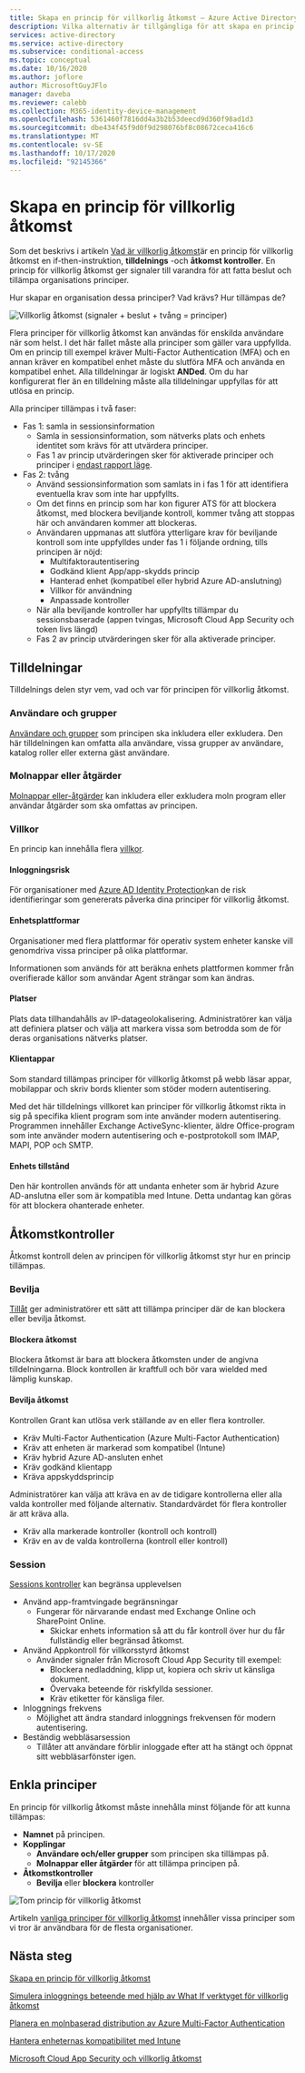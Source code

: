 ```yaml
---
title: Skapa en princip för villkorlig åtkomst – Azure Active Directory
description: Vilka alternativ är tillgängliga för att skapa en princip för villkorlig åtkomst och vad innebär det?
services: active-directory
ms.service: active-directory
ms.subservice: conditional-access
ms.topic: conceptual
ms.date: 10/16/2020
ms.author: joflore
author: MicrosoftGuyJFlo
manager: daveba
ms.reviewer: calebb
ms.collection: M365-identity-device-management
ms.openlocfilehash: 5361460f7816dd4a3b2b53deecd9d360f98ad1d3
ms.sourcegitcommit: dbe434f45f9d0f9d298076bf8c08672ceca416c6
ms.translationtype: MT
ms.contentlocale: sv-SE
ms.lasthandoff: 10/17/2020
ms.locfileid: "92145366"
---
```

# <a name="building-a-conditional-access-policy"></a>Skapa en princip för villkorlig åtkomst

Som det beskrivs i artikeln [Vad är villkorlig åtkomst](overview.md)är en princip för villkorlig åtkomst en if-then-instruktion, **tilldelnings** -och **åtkomst kontroller**. En princip för villkorlig åtkomst ger signaler till varandra för att fatta beslut och tillämpa organisations principer.

Hur skapar en organisation dessa principer? Vad krävs? Hur tillämpas de?

![Villkorlig åtkomst (signaler + beslut + tvång = principer)](./media/concept-conditional-access-policies/conditional-access-signal-decision-enforcement.png)

Flera principer för villkorlig åtkomst kan användas för enskilda användare när som helst. I det här fallet måste alla principer som gäller vara uppfyllda. Om en princip till exempel kräver Multi-Factor Authentication (MFA) och en annan kräver en kompatibel enhet måste du slutföra MFA och använda en kompatibel enhet. Alla tilldelningar är logiskt **ANDed**. Om du har konfigurerat fler än en tilldelning måste alla tilldelningar uppfyllas för att utlösa en princip.

Alla principer tillämpas i två faser:

- Fas 1: samla in sessionsinformation 
   - Samla in sessionsinformation, som nätverks plats och enhets identitet som krävs för att utvärdera principer. 
   - Fas 1 av princip utvärderingen sker för aktiverade principer och principer i [endast rapport läge](concept-conditional-access-report-only.md).
- Fas 2: tvång 
   - Använd sessionsinformation som samlats in i fas 1 för att identifiera eventuella krav som inte har uppfyllts. 
   - Om det finns en princip som har kon figurer ATS för att blockera åtkomst, med blockera beviljande kontroll, kommer tvång att stoppas här och användaren kommer att blockeras. 
   - Användaren uppmanas att slutföra ytterligare krav för beviljande kontroll som inte uppfylldes under fas 1 i följande ordning, tills principen är nöjd:  
      - Multifaktorautentisering 
      - Godkänd klient App/app-skydds princip 
      - Hanterad enhet (kompatibel eller hybrid Azure AD-anslutning) 
      - Villkor för användning 
      - Anpassade kontroller  
   - När alla beviljande kontroller har uppfyllts tillämpar du sessionsbaserade (appen tvingas, Microsoft Cloud App Security och token livs längd) 
   - Fas 2 av princip utvärderingen sker för alla aktiverade principer. 

## <a name="assignments"></a>Tilldelningar

Tilldelnings delen styr vem, vad och var för principen för villkorlig åtkomst.

### <a name="users-and-groups"></a>Användare och grupper

[Användare och grupper](concept-conditional-access-users-groups.md) som principen ska inkludera eller exkludera. Den här tilldelningen kan omfatta alla användare, vissa grupper av användare, katalog roller eller externa gäst användare. 

### <a name="cloud-apps-or-actions"></a>Molnappar eller åtgärder

[Molnappar eller-åtgärder](concept-conditional-access-cloud-apps.md) kan inkludera eller exkludera moln program eller användar åtgärder som ska omfattas av principen.

### <a name="conditions"></a>Villkor

En princip kan innehålla flera [villkor](concept-conditional-access-conditions.md).

#### <a name="sign-in-risk"></a>Inloggningsrisk

För organisationer med [Azure AD Identity Protection](../identity-protection/overview-identity-protection.md)kan de risk identifieringar som genererats påverka dina principer för villkorlig åtkomst.

#### <a name="device-platforms"></a>Enhetsplattformar

Organisationer med flera plattformar för operativ system enheter kanske vill genomdriva vissa principer på olika plattformar. 

Informationen som används för att beräkna enhets plattformen kommer från overifierade källor som användar Agent strängar som kan ändras.

#### <a name="locations"></a>Platser

Plats data tillhandahålls av IP-datageolokalisering. Administratörer kan välja att definiera platser och välja att markera vissa som betrodda som de för deras organisations nätverks platser.

#### <a name="client-apps"></a>Klientappar

Som standard tillämpas principer för villkorlig åtkomst på webb läsar appar, mobilappar och skriv bords klienter som stöder modern autentisering. 

Med det här tilldelnings villkoret kan principer för villkorlig åtkomst rikta in sig på specifika klient program som inte använder modern autentisering. Programmen innehåller Exchange ActiveSync-klienter, äldre Office-program som inte använder modern autentisering och e-postprotokoll som IMAP, MAPI, POP och SMTP.

#### <a name="device-state"></a>Enhets tillstånd

Den här kontrollen används för att undanta enheter som är hybrid Azure AD-anslutna eller som är kompatibla med Intune. Detta undantag kan göras för att blockera ohanterade enheter. 

## <a name="access-controls"></a>Åtkomstkontroller

Åtkomst kontroll delen av principen för villkorlig åtkomst styr hur en princip tillämpas.

### <a name="grant"></a>Bevilja

[Tillåt](concept-conditional-access-grant.md) ger administratörer ett sätt att tillämpa principer där de kan blockera eller bevilja åtkomst.

#### <a name="block-access"></a>Blockera åtkomst

Blockera åtkomst är bara att blockera åtkomsten under de angivna tilldelningarna. Block kontrollen är kraftfull och bör vara wielded med lämplig kunskap.

#### <a name="grant-access"></a>Bevilja åtkomst

Kontrollen Grant kan utlösa verk ställande av en eller flera kontroller. 

- Kräv Multi-Factor Authentication (Azure Multi-Factor Authentication)
- Kräv att enheten är markerad som kompatibel (Intune)
- Kräv hybrid Azure AD-ansluten enhet
- Kräv godkänd klientapp
- Kräva appskyddsprincip

Administratörer kan välja att kräva en av de tidigare kontrollerna eller alla valda kontroller med följande alternativ. Standardvärdet för flera kontroller är att kräva alla.

- Kräv alla markerade kontroller (kontroll och kontroll)
- Kräv en av de valda kontrollerna (kontroll eller kontroll)

### <a name="session"></a>Session

[Sessions kontroller](concept-conditional-access-session.md) kan begränsa upplevelsen 

- Använd app-framtvingade begränsningar
   - Fungerar för närvarande endast med Exchange Online och SharePoint Online.
      - Skickar enhets information så att du får kontroll över hur du får fullständig eller begränsad åtkomst.
- Använd Appkontroll för villkorsstyrd åtkomst
   - Använder signaler från Microsoft Cloud App Security till exempel: 
      - Blockera nedladdning, klipp ut, kopiera och skriv ut känsliga dokument.
      - Övervaka beteende för riskfyllda sessioner.
      - Kräv etiketter för känsliga filer.
- Inloggnings frekvens
   - Möjlighet att ändra standard inloggnings frekvensen för modern autentisering.
- Beständig webbläsarsession
   - Tillåter att användare förblir inloggade efter att ha stängt och öppnat sitt webbläsarfönster igen.

## <a name="simple-policies"></a>Enkla principer

En princip för villkorlig åtkomst måste innehålla minst följande för att kunna tillämpas:

- **Namnet** på principen.
- **Kopplingar**
   - **Användare och/eller grupper** som principen ska tillämpas på.
   - **Molnappar eller åtgärder** för att tillämpa principen på.
- **Åtkomstkontroller**
   - **Bevilja** eller **blockera** kontroller

![Tom princip för villkorlig åtkomst](./media/concept-conditional-access-policies/conditional-access-blank-policy.png)

Artikeln [vanliga principer för villkorlig åtkomst](concept-conditional-access-policy-common.md) innehåller vissa principer som vi tror är användbara för de flesta organisationer.

## <a name="next-steps"></a>Nästa steg

[Skapa en princip för villkorlig åtkomst](https://docs.microsoft.com/azure/active-directory/authentication/tutorial-enable-azure-mfa?toc=/azure/active-directory/conditional-access/toc.json&bc=/azure/active-directory/conditional-access/breadcrumb/toc.json#create-a-conditional-access-policy)

[Simulera inloggnings beteende med hjälp av What If verktyget för villkorlig åtkomst](troubleshoot-conditional-access-what-if.md)

[Planera en molnbaserad distribution av Azure Multi-Factor Authentication](../authentication/howto-mfa-getstarted.md)

[Hantera enheternas kompatibilitet med Intune](/intune/device-compliance-get-started)

[Microsoft Cloud App Security och villkorlig åtkomst](/cloud-app-security/proxy-intro-aad)
